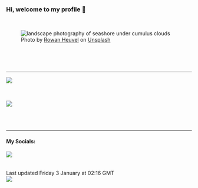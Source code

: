 <h3>Hi, welcome to my profile 👋</h3>

<br />
<figure>
  <img
    src="https://images.unsplash.com/photo-1468413253725-0d5181091126?crop=entropy&cs=tinysrgb&fit=max&fm=jpg&ixid=M3wyNzQ3MDB8MHwxfHJhbmRvbXx8fHx8fHx8fDE3MzU4NjY3NzR8&ixlib=rb-4.0.3&q=80&w=1080&auto=format"
    alt="landscape photography of seashore under cumulus clouds" 
  />
  <figcaption>Photo by <a
    href="https://unsplash.com/@insolitus?utm_source=Profile%20readme&utm_medium=referral">Rowan Heuvel</a> on <a
    href="https://unsplash.com/?utm_source=Profile%20readme&utm_medium=referral">Unsplash</a></figcaption>
</figure>




  <br /><br /><br />

<hr />
<img
  src="https://github-readme-stats.vercel.app/api?username=shanelucy&show_icons=true&theme=calm"
/>
<br /><br /><br />

<img 
  src="https://github-readme-stats.vercel.app/api/top-langs/?username=shanelucy&theme=calm"
/>
<br /><br /><br /><br />
<hr />
<h4>My Socials:</h4>
<a href="https://uk.linkedin.com/in/shane-lucy-4735b616a">
  <img
    src="https://img.shields.io/badge/linkedin%20-%230077B5.svg?&style=for-the-badge&logo=linkedin&logoColor=white"
  />
</a>
<br /><br /><br />
Last updated Friday 3 January at 02:16 GMT
<br />
<img
  src="https://github.com/ShaneLucy/ShaneLucy/workflows/README%20build/badge.svg"
/>
